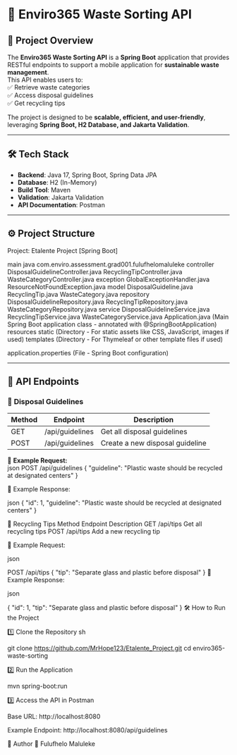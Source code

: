 # 🌱 Enviro365 Waste Sorting API  

## 📌 Project Overview  
The **Enviro365 Waste Sorting API** is a **Spring Boot** application that provides RESTful endpoints to support a mobile application for **sustainable waste management**.  
This API enables users to:  
✅ Retrieve waste categories  
✅ Access disposal guidelines  
✅ Get recycling tips  

The project is designed to be **scalable, efficient, and user-friendly**, leveraging **Spring Boot, H2 Database, and Jakarta Validation**.  

---

## 🛠️ Tech Stack  
- **Backend**: Java 17, Spring Boot, Spring Data JPA  
- **Database**: H2 (In-Memory)  
- **Build Tool**: Maven  
- **Validation**: Jakarta Validation  
- **API Documentation**: Postman  

---

## ⚙️ Project Structure  


Project: Etalente Project [Spring Boot]

main
java
com.enviro.assessment.grad001.fulufhelomaluleke
controller
        DisposalGuidelineController.java
        RecyclingTipController.java
        WasteCategoryController.java
exception
        GlobalExceptionHandler.java 
        ResourceNotFoundException.java
model
        DisposalGuideline.java
        RecyclingTip.java
        WasteCategory.java
repository
        DisposalGuidelineRepository.java
        RecyclingTipRepository.java
        WasteCategoryRepository.java
service
        DisposalGuidelineService.java
        RecyclingTipService.java
        WasteCategoryService.java
Application.java (Main Spring Boot application class - annotated with @SpringBootApplication)
resources
static (Directory - For static assets like CSS, JavaScript, images if used)
templates (Directory - For Thymeleaf or other template files if used)

application.properties (File - Spring Boot configuration)



---

## 🚀 API Endpoints  

### 📌 **Disposal Guidelines**
| Method | Endpoint              | Description |
|--------|----------------------|-------------|
| GET  | /api/guidelines     | Get all disposal guidelines |
| POST | /api/guidelines     | Create a new disposal guideline |

📌 **Example Request:**  
json
POST /api/guidelines
{
    "guideline": "Plastic waste should be recycled at designated centers"
}


📌 Example Response:

json
{
    "id": 1,
    "guideline": "Plastic waste should be recycled at designated centers"
}


📌 Recycling Tips
Method	Endpoint	Description
GET     /api/tips	Get all recycling tips
POST	/api/tips	Add a new recycling tip

📌 Example Request:

json

POST /api/tips
{
    "tip": "Separate glass and plastic before disposal"
}
📌 Example Response:

json

{
    "id": 1,
    "tip": "Separate glass and plastic before disposal"
}
🛠️ How to Run the Project

1️⃣ Clone the Repository
sh


git clone https://github.com/MrHope123/Etalente_Project.git
cd enviro365-waste-sorting

2️⃣ Run the Application

mvn spring-boot:run

3️⃣ Access the API in Postman

Base URL: http://localhost:8080

Example Endpoint: http://localhost:8080/api/guidelines

📝 Author
👤 Fulufhelo Maluleke







